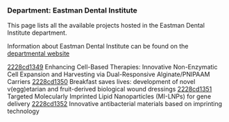 ### Department: Eastman Dental Institute

This page lists all the available projects hosted in the Eastman Dental Institute department.

Information about Eastman Dental Institute can be found on the [departmental website](https://www.ucl.ac.uk/eastman)

[2228cd1349](../projects/2228cd1349.md) Enhancing Cell-Based Therapies: Innovative Non-Enzymatic Cell Expansion and Harvesting via Dual-Responsive Alginate/PNIPAAM Carriers
[2228cd1350](../projects/2228cd1350.md) Breakfast saves lives: development of novel v(egg)etarian and fruit-derived biological wound dressings
[2228cd1351](../projects/2228cd1351.md) Targeted Molecularly Imprinted Lipid Nanoparticles (MI-LNPs) for gene delivery
[2228cd1352](../projects/2228cd1352.md) Innovative antibacterial materials based on imprinting technology

